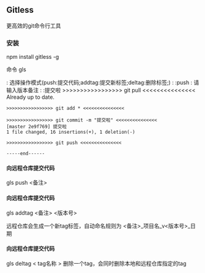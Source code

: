 ## Gitless
更高效的git命令行工具
### 安装
npm install gitless -g

命令 gls

:    选择操作模式(push:提交代码;addtag:提交新标签;deltag:删除标签;)
:    :push
:    请输入版本备注
:    :提交啦
    >>>>>>>>>>>>>>>>> git pull <<<<<<<<<<<<<<<
    Already up to date.

    >>>>>>>>>>>>>>>>> git add * <<<<<<<<<<<<<<<

    >>>>>>>>>>>>>>>>> git commit -m "提交啦" <<<<<<<<<<<<<<<
    [master 2e9f769] 提交啦
    1 file changed, 16 insertions(+), 1 deletion(-)

    >>>>>>>>>>>>>>>>> git push <<<<<<<<<<<<<<<

    -----end------
#### 向远程仓库提交代码
gls push <备注>

#### 向远程仓库提交代码
gls addtag <备注> <版本号>

远程仓库会生成一个新tag标签，自动命名规则为 <备注>_项目名_v<版本号>_日期

#### 向远程仓库提交代码
gls deltag  < tag名称 >
删除一个tag，会同时删除本地和远程仓库指定的tag

